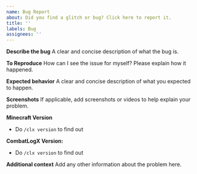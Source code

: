 ```yaml
---
name: Bug Report
about: Did you find a glitch or bug? Click here to report it.
title: ''
labels: Bug
assignees: ''
---
```


**Describe the bug**
A clear and concise description of what the bug is.

**To Reproduce**
How can I see the issue for myself? Please explain how it happened.

**Expected behavior**
A clear and concise description of what you expected to happen.

**Screenshots**
If applicable, add screenshots or videos to help explain your problem.

**Minecraft Version**
 - Do `/clx version` to find out

**CombatLogX Version:**
 - Do `/clx version` to find out

**Additional context**
Add any other information about the problem here.